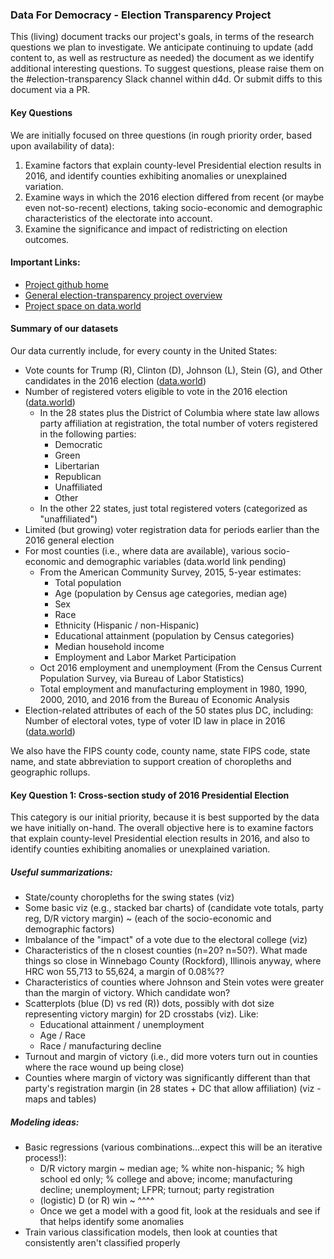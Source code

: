 ### Data For Democracy - Election Transparency Project

This (living) document tracks our project's goals, in terms of the research questions we plan to investigate.  We anticipate continuing to
update (add content to, as well as restructure as needed) the document as we identify additional interesting questions.  To suggest
questions, please raise them on the #election-transparency Slack channel within d4d.  Or submit diffs to this document via a PR.

#### Key Questions

We are initially focused on three questions (in rough priority order, based upon availability of data):

1. Examine factors that explain county-level Presidential election results in 2016, and identify counties exhibiting anomalies or unexplained variation.
1. Examine ways in which the 2016 election differed from recent (or maybe even not-so-recent) elections, taking socio-economic and demographic characteristics of the electorate into account.
1. Examine the significance and impact of redistricting on election outcomes.

#### Important Links:

* [Project github home](https://github.com/Data4Democracy/election-transparency)
* [General election-transparency project overview](https://github.com/Data4Democracy/election-transparency/blob/master/README.md)
* [Project space on data.world](https://data.world/data4democracy/election-transparency)

#### Summary of our datasets

Our data currently include, for every county in the United States:

* Vote counts for Trump (R), Clinton (D), Johnson (L), Stein (G), and Other candidates in the 2016 election ([data.world](https://data.world/data4democracy/election-transparency/file/PresidentialElectionResults2016.csv))
* Number of registered voters eligible to vote in the 2016 election ([data.world](https://data.world/data4democracy/election-transparency/file/PartyRegistration.csv))
	* In the 28 states plus the District of Columbia where state law allows party affiliation at registration, the total number of voters registered in the following parties:
		* Democratic
		* Green
		* Libertarian
		* Republican
		* Unaffiliated
		* Other
	* In the other 22 states, just total registered voters (categorized as "unaffiliated")
* Limited (but growing) voter registration data for periods earlier than the 2016 general election
* For most counties (i.e., where data are available), various socio-economic and demographic variables (data.world link pending)
	* From the American Community Survey, 2015, 5-year estimates:
		* Total population
		* Age (population by Census age categories, median age)
		* Sex
		* Race
		* Ethnicity (Hispanic / non-Hispanic)
		* Educational attainment (population by Census categories)
		* Median household income
		* Employment and Labor Market Participation
	* Oct 2016 employment and unemployment (From the Census Current Population Survey, via Bureau of Labor Statistics)
	* Total employment and manufacturing employment in 1980, 1990, 2000, 2010, and 2016 from the Bureau of Economic Analysis
* Election-related attributes of each of the 50 states plus DC, including:  Number of electoral votes, type of voter ID law in place in 2016 ([data.world](https://data.world/data4democracy/election-transparency/file/States.csv))

We also have the FIPS county code, county name, state FIPS code, state name, and state abbreviation to support creation of choropleths and geographic rollups.

#### Key Question 1: Cross-section study of 2016 Presidential Election

This category is our initial priority, because it is best supported by the data we have initially on-hand.  The overall objective here is to examine factors that explain
county-level Presidential election results in 2016, and also to identify counties exhibiting anomalies or unexplained variation.

##### Useful summarizations:

* State/county choropleths for the swing states (viz)
* Some basic viz (e.g., stacked bar charts) of (candidate vote totals, party reg, D/R victory margin) ~ (each of the socio-economic and demographic factors)
* Imbalance of the "impact" of a vote due to the electoral college (viz)
* Characteristics of the n closest counties (n=20?  n=50?).  What made things so close in Winnebago County (Rockford), Illinois anyway, where HRC won 55,713 to 55,624, a margin of 0.08%??
* Characteristics of counties where Johnson and Stein votes were greater than the margin of victory.  Which candidate won?
* Scatterplots (blue (D) vs red (R)) dots, possibly with dot size representing victory margin) for 2D crosstabs (viz).  Like:
	* Educational attainment / unemployment
	* Age / Race
	* Race / manufacturing decline
* Turnout and margin of victory (i.e., did more voters turn out in counties where the race wound up being close)
* Counties where margin of victory was significantly different than that party's registration margin (in 28 states + DC that allow affiliation) (viz - maps and tables)

##### Modeling ideas:

* Basic regressions (various combinations...expect this will be an iterative process!):
	* D/R victory margin ~ median age; % white non-hispanic; % high school ed only; % college and above; income; manufacturing decline; unemployment; LFPR; turnout; party registration
	* (logistic) D (or R) win ~ ^^^^
	* Once we get a model with a good fit, look at the residuals and see if that helps identify some anomalies
* Train various classification models, then look at counties that consistently aren't classified properly
